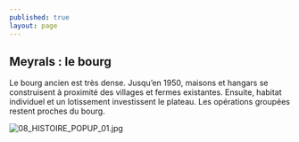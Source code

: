 ```yaml
---
published: true
layout: page
---
```

## Meyrals : le bourg

Le bourg ancien est très dense. Jusqu’en 1950, maisons et hangars se construisent à proximité des villages et fermes existantes. Ensuite, habitat individuel et un lotissement investissent le plateau. Les opérations groupées restent proches du bourg.

![08_HISTOIRE_POPUP_01.jpg]({{site.baseurl}}/data/images/8/histoire/08_HISTOIRE_POPUP_01.jpg)

